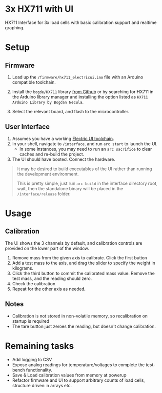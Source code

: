 # 3x HX711 with UI

HX711 Interface for 3x load cells with basic calibration support and realtime graphing.



# Setup

## Firmware

1. Load up the `/firmware/hx711_electricui.ino` file with an Arduino compatible toolchain.

2. Install the `bogde/HX711` library [from Github](https://github.com/bogde/HX711) or by searching for HX711 in the Arduino library manager and installing the option listed as `HX711 Arduino Library by Bogdan Necula`.
3. Select the relevant board, and flash to the microcontroller.

## User Interface

1. Assumes you have a working [Electric UI toolchain](https://electricui.com/install).
2. In your shell, navigate to `/interface`, and run `arc start` to launch the UI.
   - In some instances, you may need to run an `arc sacrifice` to clear caches and re-build the project.
3. The UI should have booted. Connect the hardware.

> It may be desired to build executables of the UI rather than running the development environment. 
>
> This is pretty simple, just run `arc build` in the interface directory root, wait, then the standalone binary will be placed in the `/interface/release` folder.

# Usage

## Calibration

The UI shows the 3 channels by default, and calibration controls are provided on the lower part of the window.

1. Remove mass from the given axis to calibrate. Click the first button
2. Add a test mass to the axis, and drag the slider to specify the weight in kilograms.
3. Click the third button to commit the calibrated mass value. Remove the test mass, and the reading should zero.
4. Check the calibration.
5. Repeat for the other axis as needed.

## Notes

-  Calibration is not stored in non-volatile memory, so recalibration on startup is required
- The tare button just zeroes the reading, but doesn't change calibration.



# Remaining tasks

- Add logging to CSV
- Expose analog readings for temperature/voltages to complete the test-bench functionality.
- Save & Load calibration values from memory at powerup
- Refactor firmware and UI to support arbitrary counts of load cells, structure driven in arrays etc.

